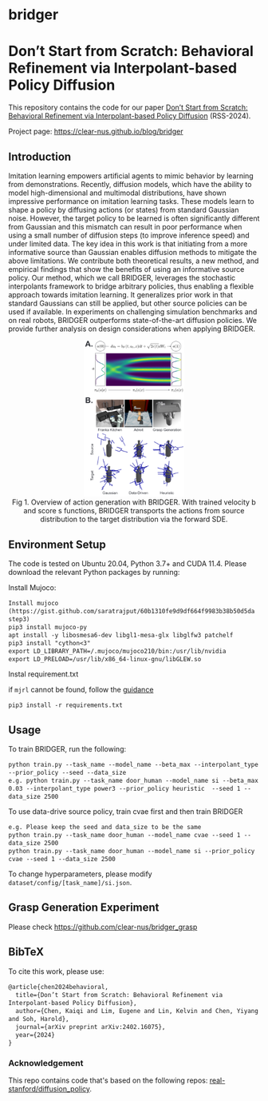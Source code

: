 # bridger

# Don’t Start from Scratch: Behavioral Refinement via Interpolant-based Policy Diffusion
This repository contains the code for our paper [Don’t Start from Scratch: Behavioral Refinement via Interpolant-based Policy Diffusion](https://arxiv.org/pdf/2402.16075v2) (RSS-2024).

Project page: https://clear-nus.github.io/blog/bridger
## Introduction

Imitation learning empowers artificial agents to mimic behavior by learning from demonstrations. Recently, diffusion models, which have the ability to model high-dimensional
and multimodal distributions, have shown impressive performance on imitation learning tasks. These models learn to shape
a policy by diffusing actions (or states) from standard Gaussian
noise. However, the target policy to be learned is often significantly different from Gaussian and this mismatch can result
in poor performance when using a small number of diffusion steps (to improve inference speed) and under limited data. The
key idea in this work is that initiating from a more informative source than Gaussian enables diffusion methods to mitigate
the above limitations. We contribute both theoretical results, a new method, and empirical findings that show the benefits
of using an informative source policy. Our method, which we
call BRIDGER, leverages the stochastic interpolants framework to bridge arbitrary policies, thus enabling a flexible approach
towards imitation learning. It generalizes prior work in that standard Gaussians can still be applied, but other source policies
can be used if available. In experiments on challenging simulation
benchmarks and on real robots, BRIDGER outperforms state-of-the-art diffusion policies. We provide further analysis on design
considerations when applying BRIDGER.

<p align="center">
  <img src="https://github.com/clear-nus/bridger/blob/main/image/bridger.png?raw=true" width="40%">
  <br />
  <span>Fig 1. Overview of action generation with BRIDGER. With
trained velocity b and score s functions, BRIDGER transports the
actions from source distribution to the target distribution via the forward SDE.</span>
</p>

## Environment Setup 

The code is tested on Ubuntu 20.04, Python 3.7+ and CUDA 11.4. Please download the relevant Python packages by running:

Install Mujoco:

```
Install mujoco (https://gist.github.com/saratrajput/60b1310fe9d9df664f9983b38b50d5da step3)
pip3 install mujoco-py
apt install -y libosmesa6-dev libgl1-mesa-glx libglfw3 patchelf
pip3 install "cython<3"
export LD_LIBRARY_PATH=/.mujoco/mujoco210/bin:/usr/lib/nvidia
export LD_PRELOAD=/usr/lib/x86_64-linux-gnu/libGLEW.so

```

Instal requirement.txt

if ```mjrl``` cannot be found, follow the [guidance](https://www.deeprlhub.com/d/754-offline-rl2-d4rl)
```
pip3 install -r requirements.txt
```

## Usage

To train BRIDGER, run the following:
```
python train.py --task_name --model_name --beta_max --interpolant_type --prior_policy --seed --data_size
e.g. python train.py --task_name door_human --model_name si --beta_max 0.03 --interpolant_type power3 --prior_policy heuristic  --seed 1 --data_size 2500
```

To use data-drive source policy, train cvae first and then train BRIDGER

```
e.g. Please keep the seed and data_size to be the same
python train.py --task_name door_human --model_name cvae --seed 1 --data_size 2500
python train.py --task_name door_human --model_name si --prior_policy cvae --seed 1 --data_size 2500
```


To change hyperparameters, please modify ```dataset/config/[task_name]/si.json```.

## Grasp Generation Experiment
Please check https://github.com/clear-nus/bridger_grasp
## BibTeX

To cite this work, please use:

```
@article{chen2024behavioral,
  title={Don’t Start from Scratch: Behavioral Refinement via Interpolant-based Policy Diffusion},
  author={Chen, Kaiqi and Lim, Eugene and Lin, Kelvin and Chen, Yiyang and Soh, Harold},
  journal={arXiv preprint arXiv:2402.16075},
  year={2024}
}
```

### Acknowledgement 

This repo contains code that's based on the following repos: [real-stanford/diffusion_policy](https://github.com/real-stanford/diffusion_policy).